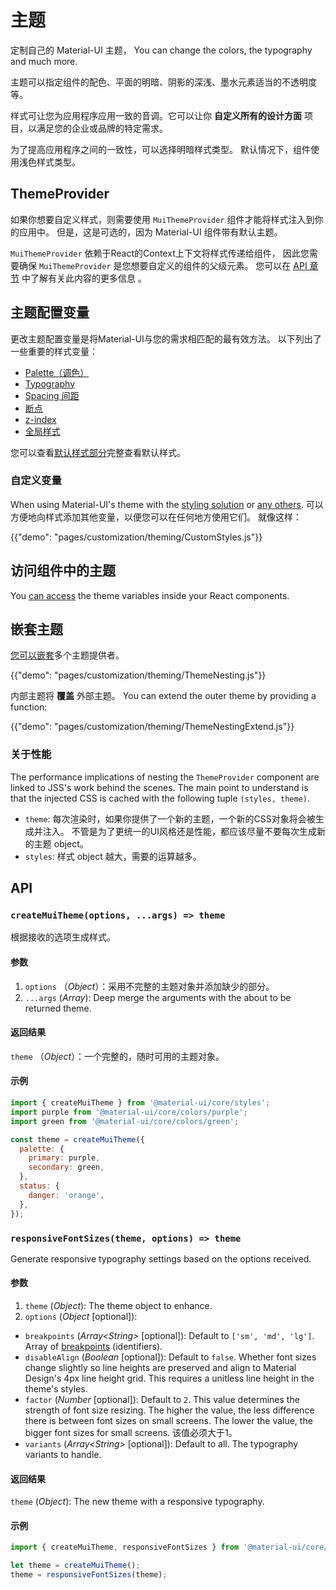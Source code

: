 # 主题

<p class="description">定制自己的 Material-UI 主题， You can change the colors, the typography and much more.</p>

主题可以指定组件的配色、平面的明暗、阴影的深浅、墨水元素适当的不透明度等。

样式可让您为应用程序应用一致的音调。它可以让你 **自定义所有的设计方面** 项目，以满足您的企业或品牌的特定需求。

为了提高应用程序之间的一致性，可以选择明暗样式类型。 默认情况下，组件使用浅色样式类型。

## ThemeProvider

如果你想要自定义样式，则需要使用 `MuiThemeProvider` 组件才能将样式注入到你的应用中。 但是，这是可选的，因为 Material-UI 组件带有默认主题。

`MuiThemeProvider` 依赖于React的Context上下文将样式传递给组件， 因此您需要确保 `MuiThemeProvider` 是您想要自定义的组件的父级元素。 您可以在 [API 章节](/styles/api/#themeprovider) 中了解有关此内容的更多信息 。

## 主题配置变量

更改主题配置变量是将Material-UI与您的需求相匹配的最有效方法。 以下列出了一些重要的样式变量：

- [Palette（调色）](/customization/palette/)
- [Typography](/customization/typography/)
- [Spacing 间距](/customization/spacing/)
- [断点](/customization/breakpoints/)
- [z-index](/customization/z-index/)
- [全局样式](/customization/globals/)

您可以查看[默认样式部分](/customization/default-theme/)完整查看默认样式。

### 自定义变量

When using Material-UI's theme with the [styling solution](/styles/basics/) or [any others](/guides/interoperability/#themeprovider). 可以方便地向样式添加其他变量，以便您可以在任何地方使用它们。 就像这样：

{{"demo": "pages/customization/theming/CustomStyles.js"}}

## 访问组件中的主题

You [can access](/styles/advanced/#accessing-the-theme-in-a-component) the theme variables inside your React components.

## 嵌套主题

[您可以嵌套](/styles/advanced/#theme-nesting)多个主题提供者。

{{"demo": "pages/customization/theming/ThemeNesting.js"}}

内部主题将 **覆盖** 外部主题。 You can extend the outer theme by providing a function:

{{"demo": "pages/customization/theming/ThemeNestingExtend.js"}}

### 关于性能

The performance implications of nesting the `ThemeProvider` component are linked to JSS's work behind the scenes. The main point to understand is that the injected CSS is cached with the following tuple `(styles, theme)`.

- `theme`: 每次渲染时，如果你提供了一个新的主题，一个新的CSS对象将会被生成并注入。 不管是为了更统一的UI风格还是性能，都应该尽量不要每次生成新的主题 object。
- `styles`: 样式 object 越大，需要的运算越多。

## API

### `createMuiTheme(options, ...args) => theme`

根据接收的选项生成样式。

#### 参数

1. `options` （*Object*）：采用不完整的主题对象并添加缺少的部分。
2. `...args` (*Array*): Deep merge the arguments with the about to be returned theme.

#### 返回结果

`theme` （*Object*）：一个完整的，随时可用的主题对象。

#### 示例

```js
import { createMuiTheme } from '@material-ui/core/styles';
import purple from '@material-ui/core/colors/purple';
import green from '@material-ui/core/colors/green';

const theme = createMuiTheme({
  palette: {
    primary: purple,
    secondary: green,
  },
  status: {
    danger: 'orange',
  },
});
```

### `responsiveFontSizes(theme, options) => theme`

Generate responsive typography settings based on the options received.

#### 参数

1. `theme` (*Object*): The theme object to enhance.
2. `options` (*Object* [optional]):

- `breakpoints` (*Array\<String\>* [optional]): Default to `['sm', 'md', 'lg']`. Array of [breakpoints](/customization/breakpoints/) (identifiers).
- `disableAlign` (*Boolean* [optional]): Default to `false`. Whether font sizes change slightly so line heights are preserved and align to Material Design's 4px line height grid. This requires a unitless line height in the theme's styles.
- `factor` (*Number* [optional]): Default to `2`. This value determines the strength of font size resizing. The higher the value, the less difference there is between font sizes on small screens. The lower the value, the bigger font sizes for small screens. 该值必须大于1。
- `variants` (*Array\<String\>* [optional]): Default to all. The typography variants to handle.

#### 返回结果

`theme` (*Object*): The new theme with a responsive typography.

#### 示例

```js
import { createMuiTheme, responsiveFontSizes } from '@material-ui/core/styles';

let theme = createMuiTheme();
theme = responsiveFontSizes(theme);
```